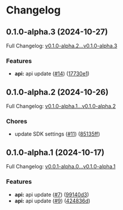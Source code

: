 # Changelog

## 0.1.0-alpha.3 (2024-10-27)

Full Changelog: [v0.1.0-alpha.2...v0.1.0-alpha.3](https://github.com/MpesaFlow/mpesaflow-java/compare/v0.1.0-alpha.2...v0.1.0-alpha.3)

### Features

* **api:** api update ([#14](https://github.com/MpesaFlow/mpesaflow-java/issues/14)) ([17730e1](https://github.com/MpesaFlow/mpesaflow-java/commit/17730e1ca84ad9b53787f562807c01c59eb78316))

## 0.1.0-alpha.2 (2024-10-26)

Full Changelog: [v0.1.0-alpha.1...v0.1.0-alpha.2](https://github.com/MpesaFlow/mpesaflow-java/compare/v0.1.0-alpha.1...v0.1.0-alpha.2)

### Chores

* update SDK settings ([#11](https://github.com/MpesaFlow/mpesaflow-java/issues/11)) ([85135ff](https://github.com/MpesaFlow/mpesaflow-java/commit/85135ff8da15834fe28236d0af00e71089e9c528))

## 0.1.0-alpha.1 (2024-10-17)

Full Changelog: [v0.0.1-alpha.0...v0.1.0-alpha.1](https://github.com/MpesaFlow/mpesaflow-java/compare/v0.0.1-alpha.0...v0.1.0-alpha.1)

### Features

* **api:** api update ([#7](https://github.com/MpesaFlow/mpesaflow-java/issues/7)) ([99140d3](https://github.com/MpesaFlow/mpesaflow-java/commit/99140d3948b126a4ec7579ff4f80cdaf5a8afc1e))
* **api:** api update ([#9](https://github.com/MpesaFlow/mpesaflow-java/issues/9)) ([424836d](https://github.com/MpesaFlow/mpesaflow-java/commit/424836d8dcd1244fab175e21ff58b15aa6e1747e))

